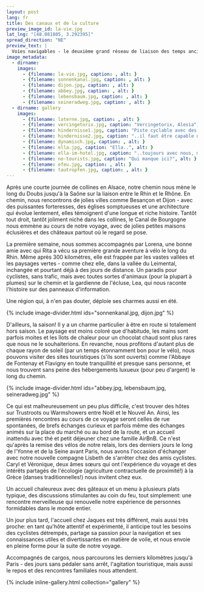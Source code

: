 ```yaml
---
layout: post
lang: fr
title: Des canaux et de la culture
preview_image_id: la-vie.jpg
lat_lng: "[48.081805, 3.292395]"
spread_direction: "NE"
preview_text: |
  Voies navigables - le deuxième grand réseau de liaison des temps anciens nous mène de Bâle à Paris. Bordée de témoins d'une riche histoire, accompagnés de rencontres inattendues et chaleureuses, nous sommes trois à parcourir les premiers kilomètres.
image_metadata:
  - dirname:
    images:
      - {filename: la-vie.jpg, caption: , alt: }
      - {filename: sonnenkanal.jpg, caption: , alt: }
      - {filename: dijon.jpg, caption: , alt: }
      - {filename: abbey.jpg, caption: , alt: }
      - {filename: lebensbaum.jpg, caption: , alt: }
      - {filename: seineradweg.jpg, caption: , alt: }
  - dirname: gallery
    images:
      - {filename: laterne.jpg, caption: , alt: }
      - {filename: vercingetorix.jpg, caption: "Vercingetorix, Alesia", alt: }
      - {filename: hindernisse1.jpg, caption: "Piste cyclable avec des obstacles..", alt: }
      - {filename: hindernisse2.jpg, caption: "..il faut être capable de monter des collines!", alt: }
      - {filename: dynamisch.jpg, caption: , alt: }
      - {filename: ella.jpg, caption: "Ella..", alt: }
      - {filename: ella-im-hotel.jpg, caption: "..toujours avec nous, même dans notre chambre au deuxième étage", alt: }
      - {filename: no-tourists.jpg, caption: "Qui manque ici?", alt: }
      - {filename: efeu.jpg, caption: , alt: }
      - {filename: tautropfen.jpg, caption: , alt: }
---
```


 Après une courte journée de collines en Alsace, notre chemin nous mène le long du Doubs jusqu'à la Saône sur la liaison entre le Rhin et le Rhône. En chemin, nous rencontrons de jolies villes comme Besançon et Dijon - avec des puissantes forteresses, des églises somptueuses et une architecture qui évolue lentement, elles témoignent d'une longue et riche histoire. Tantôt tout droit, tantôt joliment niché dans les collines, le Canal de Bourgogne nous emmène au cours de notre voyage, avec de jolies petites maisons éclusières et des châteaux partout où le regard se pose.


La première semaine, nous sommes accompagnés par Lorena, une bonne amie avec qui Rita a vécu sa première grande aventure à vélo le long du Rhin. Même après 300 kilomètres, elle est frappée par les vastes vallées et les paysages vertes - comme chez elle, dans la vallée du Leimental, inchangée et pourtant déjà à des jours de distance. Un paradis pour cyclistes, sans trafic, mais avec toutes sortes d'animaux (pour la plupart à plumes) sur le chemin et la gardienne de l'écluse, Lea, qui nous raconte l'histoire sur des panneaux d'information.


Une région qui, à n'en pas douter, déploie ses charmes aussi en été.

{% include image-divider.html ids="sonnenkanal.jpg, dijon.jpg" %}

D'ailleurs, la saison! Il y a un charme particulier à être en route si totalement hors saison. Le paysage est moins coloré que d'habitude, les mains sont parfois moites et les îlots de chaleur pour un chocolat chaud sont plus rares que nous ne le souhaiterions. En revanche, nous profitons d'autant plus de chaque rayon de soleil (par un temps étonnamment bon pour le vélo), nous pouvons visiter des sites touristiques (s'ils sont ouverts) comme l'Abbaye de Fontenay et Flavigny en toute tranquillité et presque sans personne, et nous trouvent sans peine des hébergements luxueux (pour peu d'argent) le long du chemin.

{% include image-divider.html ids="abbey.jpg, lebensbaum.jpg, seineradweg.jpg" %}

Ce qui est malheureusement un peu plus difficile, c'est trouver des hôtes sur Trustroots ou Warmshowers entre Noël et le Nouvel An. Ainsi, les premières rencontres au cours de ce voyage seront celles de rue spontanées, de brefs échanges curieux
et parfois même des échanges animés sur la place du marché ou au bord de la route, et un accueil inattendu avec thé et petit déjeuner chez une famille AirBnB. Ce n'est qu'après la remise des vélos de notre relais, lors des derniers jours le long de l'Yonne et de la Seine avant Paris, nous avons l'occasion d'échanger avec notre nouvelle compagne Lisbeth de s'arrêter chez des amis cyclistes. Caryl et Véronique, deux âmes sœurs qui ont l'expérience du voyage et des intérêts partagés de l'écologie (agriculture contractuelle de proximité!) à la Grèce (danses traditionnelles!) nous invitent chez eux.

Un accueil chaleureux avec des gâteaux et un menu à plusieurs plats typique, des discussions stimulantes au coin du feu, tout simplement: une rencontre merveilleuse qui renouvelle notre expérience de personnes formidables dans le monde entier.

Un jour plus tard, l'accueil chez Jaques est très différent, mais aussi très proche: en tant qu'hôte attentif et expérimenté, il anticipe tout les besoins des cyclistes détrempés, partage sa passion pour la navigation et ses connaissances utiles et divertissantes en matière de voile, et nous envoie en pleine forme pour la suite de notre voyage.  

Accompagnés de cargos, nous parcourons les derniers kilomètres jusqu'à Paris - des jours sans pédaler sans arrêt, l'agitation touristique, mais aussi le repos et des rencontres familiales nous attendent.

{% include inline-gallery.html collection="gallery" %}